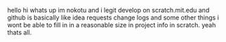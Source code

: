 hello hi whats up im nokotu and i legit develop on scratch.mit.edu and github is basically like idea requests change logs and some other things i wont be able to fill in
in a reasonable size in project info in scratch. yeah thats all.
